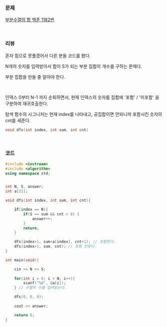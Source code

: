 ### 문제

[부분수열의 합 백준 1182번](https://www.acmicpc.net/problem/1182)

</br>

### 리뷰

혼자 힘으로 못풀겠어서 다른 분들 코드를 봤다. 

N개의 숫자를 입력받아서 합이 S가 되는 부분 집합의 개수를 구하는 문제다. 

부분 집합을 만들 줄 알아야 한다. 

</br>

인덱스 0부터 N-1 까지 순회하면서, 현재 인덱스의 숫자를 집합에 '포함' / '미포함' 을 구분하여 재귀호출한다. 

탐색 함수의 시그니처는 현재 index를 나타내고, 공집합이면 안되니까 포함시킨 숫자의 cnt를 세준다. 

```c++
void dfs(int index, int sum, int cnt)
```



</br>

###  **코드**

```c++
#include <iostream>
#include <algorithm> 
using namespace std;


int N, S, answer;
int a[21];

void dfs(int index, int sum, int cnt){

	if(index == N){
		if(S == sum && cnt > 0) {
			answer++;
		}
		return;
	}

	dfs(index+1, sum+a[index], cnt+1); // 포함한다.
	dfs(index+1, sum, cnt); // 포함 안한다  
} 

int main(void){

	cin >> N >> S;
	
	for(int i = 0; i < N; i++){
		scanf("%d", &a[i]);
	} // 수열의 수를 입력받는다. 

	dfs(0, 0, 0);
	
	cout << answer;

	return 0;
} 
```




